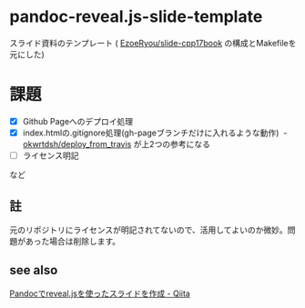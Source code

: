 # pandoc-reveal.js-slide-template
スライド資料のテンプレート ( [EzoeRyou/slide-cpp17book](https://github.com/EzoeRyou/slide-cpp17book) の構成とMakefileを元にした)

# 課題
- [x] Github Pageへのデプロイ処理
- [x] index.htmlの.gitignore処理(gh-pageブランチだけに入れるような動作)
  - [okwrtdsh/deploy_from_travis](https://github.com/okwrtdsh/deploy_from_travis) が上2つの参考になる
- [ ] ライセンス明記

など

## 註
元のリポジトリにライセンスが明記されてないので、活用してよいのか微妙。問題があった場合は削除します。

## see also
[Pandocでreveal\.jsを使ったスライドを作成 \- Qiita](https://qiita.com/sukakako/items/a78478f94e934c47b993)
